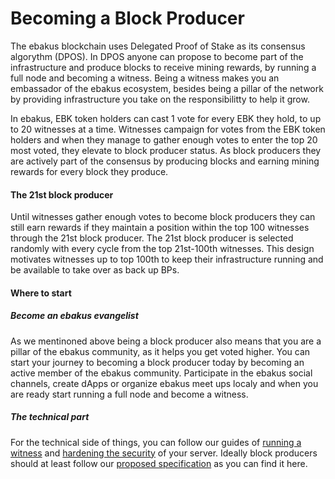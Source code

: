 # Becoming a Block Producer

The ebakus blockchain uses Delegated Proof of Stake as its consensus algorythm (DPOS). In DPOS anyone can propose to become part of the infrastructure and produce blocks to receive mining rewards, by running a full node and becoming a witness. Being a witness makes you an embassador of the ebakus ecosystem, besides being a pillar of the network by providing infrastructure you take on the responsibilitty to help it grow. 

In ebakus, EBK token holders can cast 1 vote for every EBK they hold, to up to 20 witnesses at a time. Witnesses campaign for votes from the EBK token holders and when they manage to gather enough votes to enter the top 20 most voted, they elevate to block producer status. As block producers they are actively part of the consensus by producing blocks and earning mining rewards for every block they produce. 

#### The 21st block producer

Until witnesses gather enough votes to become block producers they can still earn rewards if they maintain a position within the top 100 witnesses through the 21st block producer. The 21st block producer is selected randomly with every cycle from the top 21st-100th witnesses. This design motivates witnesses up to top 100th to keep their infrastructure running and be available to take over as back up BPs.

#### Where to start

##### Become an ebakus evangelist

As we mentinoned above being a block producer also means that you are a pillar of the ebakus community,  as it helps you get voted higher. You can start your journey to becoming a block producer today by becoming an active member of the ebakus community. Participate in the ebakus social channels, create dApps or organize ebakus meet ups localy and when you are ready start running a full node and become a witness.

##### The technical part

For the technical side of things, you can follow our guides of [running a witness](./running-a-witness.md) and [hardening the security](./hardening-security.md) of your server. Ideally block producers should at least follow our [proposed specification](./proposed-specification.md) as you can find it here.

